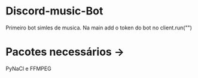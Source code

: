 # Discord-music-Bot
Primeiro  bot simles de musica.
Na main add o token do bot no client.run("")

# Pacotes necessários -> 
PyNaCl e FFMPEG
